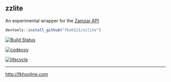 ## zzlite  

An experimental wrapper for the [Zamzar API](https://www.zamzar.com/)  

```r
devtools::install_github("fkoh111/zzlite")
```

[![Build Status](https://travis-ci.com/fkoh111/zzlite.svg?branch=develop)](https://travis-ci.com/fkoh111/zzlite)  

[![codecov](https://codecov.io/gh/fkoh111/zzlite/branch/develop/graph/badge.svg)](https://codecov.io/gh/fkoh111/zz_lite)  

[![lifecycle](https://img.shields.io/badge/lifecycle-experimental-orange.svg)](https://www.tidyverse.org/lifecycle/#experimental)  


---

http://fkhonline.com
